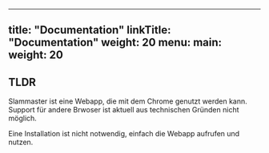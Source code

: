 
---
title: "Documentation"
linkTitle: "Documentation"
weight: 20
menu:
  main:
    weight: 20
---


## TLDR

Slammaster ist eine Webapp, die mit dem Chrome genutzt werden kann. Support für andere Brwoser ist aktuell aus technischen Gründen nicht möglich.

Eine Installation ist nicht notwendig, einfach die Webapp aufrufen und nutzen. 


